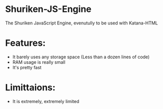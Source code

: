 # Shuriken-JS-Engine
The Shuriken JavaScript Engine, evenutully to be used with Katana-HTML

# Features:
- It barely uses any storage space (Less than a dozen lines of code)
- RAM usage is really small
- It's pretty fast

# Limittaions:
- It is extremely, extremely limited
